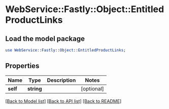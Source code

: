# WebService::Fastly::Object::EntitledProductLinks

## Load the model package
```perl
use WebService::Fastly::Object::EntitledProductLinks;
```

## Properties
Name | Type | Description | Notes
------------ | ------------- | ------------- | -------------
**self** | **string** |  | [optional] 

[[Back to Model list]](../README.md#documentation-for-models) [[Back to API list]](../README.md#documentation-for-api-endpoints) [[Back to README]](../README.md)


